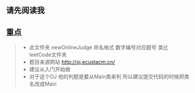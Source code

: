 ## 请先阅读我
## 重点
> - 此文件夹 newOnlineJudge 命名格式 数字编号对应题号 类比 leetCode文件夹
> - 题目来源网站 http://oj.ecustacm.cn/
> - 建议从入门开始做
> - 对于这个OJ 他的判题是要从Main类来判 所以建议提交代码的时候把类名改成Main
